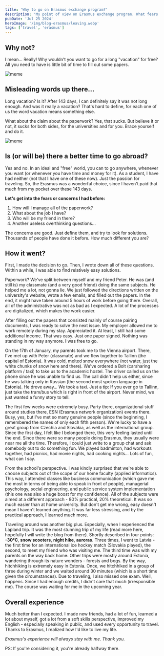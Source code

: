 ```yaml
---
title: 'Why to go on Erasmus exchange program?'
description: 'My point of view on Erasmus exchange program. What fears and experiences I had while being there.'
pubDate: 'Jul 25 2024'
heroImage: '/img/blog-erasmus/leaving.webp'
tags: ['travel', 'erasmus']
---
```


## Why not?
I mean… Really! Why wouldn't you want to go for a long "vacation" for free? All you need to have is little bit of time to fill out some papers. 

![meme](/img/blog-erasmus/papers.webp)

## Misleading words up there...
Long vacation? Is it? After 143 days, I can definitely say it was not long enough. And was it really a vacation? That's hard to define, for each one of us the word vacation means something else.

What about the claim about the paperwork? Yes, that sucks. But believe it or not, it sucks for both sides, for the universities and for you. Brace yourself and do it.

![meme](/img/blog-erasmus/brace-yourself.webp)

## Is (or will be) there a better time to go abroad?
Yes and no. In an ideal and "free" world, you can to go anywhere, whenever you want (or whenever you have time and money for it). As a student, I have had neither (not that I have one of these now). Just the passion for traveling. So, the Erasmus was a wonderful choice, since I haven't paid that much from my pocket over these 143 days.

**Let's get into the fears or concerns I had before:**
1. How will I manage all of the paperwork?
2. What about the job I have?
3. Who will be my friend in there?
4. Another useless overthinking questions…

The concerns are good. Just define them, and try to look for solutions. Thousands of people have done it before. How much different you are?

## How it went?

First, I made the decision to go. Then, I wrote down all of these questions. Within a while, I was able to find relatively easy solutions.

Paperwork? We've split between myself and my friend Peter. He was (and still is) my classmate (and a very good friend) doing the same subjects. He helped me a lot, not gonna lie. We just followed the directions written on the university's website, wrote a few emails, and filled out the papers. In the end, it might have taken around 5 hours of work before going there. Overall, all of the administrative was not as bad as I expected. A lot of the processes are digitalized, which makes the work easier. 

After filling out the papers that consisted mainly of course pairing documents, I was ready to solve the next issue. My employer allowed me to work remotely during my stay. Appreciated it. At least, I still had some additional income. That was easy. Just one paper signed. Nothing was standing in my way anymore. I was free to go. 

On the 17th of January, my parents took me to the Vienna airport. There, I've met up with Peter (classmate) and we flew together to Tallinn (the capital of Estonia). It was cold, melted snow everywhere (not water, just the white chunks of snow here and there). We've ordered a Bolt (carsharing platform / taxi) to take us to the academic hostel. The driver called us on the phone since he was unable to find us. The call didn't help us either, since he was talking only in Russian (the second most spoken language in Estonia). He drove away… We took a taxi. Just a tip: If you ever go to Tallinn, just take the tram/bus which is right in front of the airport. Never mind, we just wanted a funny story to tell. 

The first few weeks were extremely busy. Party there, organizational stuff around studies there, ESN (Erasmus network organization) events there. Busy, yes, but I've met so many genuine people (since the beginning, I remembered the names of only each fifth person). We're lucky to have a great group from Czechia and Slovakia, as well as the international group. Since the first day, I felt like I belonged there, this very feeling lasted until the end. Since there were so many people doing Erasmus, they usually were near me all the time. Therefore, I could just write to a group chat and ask somebody out to do something fun. We played badminton, had workouts together, had picnics, had movie nights, had cooking nights... Lots of fun, what can I say.

From the school's perspective. I was kindly surprised that we're able to choose subjects out of the scope of our home faculty (applied informatics). This way, I attended classes like business communication (which gave me the most in terms of being able to speak in front of people), managerial psychology, social engineering, and public service system implementation (this one was also a huge boost for my confidence). All of the subjects were aimed at a different approach - 80% practical, 20% theoretical. It was so much easier than at home university. But don't get me wrong, easy doesn't mean I haven't learned anything. It was far less stressing, and by the practical approach, I learned much more.

Traveling around was another big plus. Especially, when I experienced the Lapland trip. It was the most stunning trip of my life (read more here, hopefully I will write the blog from there). Shortly described in four points: **-30&#176;C**, **snow scooters**, **night hike**, **auroras**. Three times, I went to Latvia - the first time for an international ice hockey match (Slovakia played), the second, to meet my friend who was visiting me. The third time was with my parents on the way back home. Other trips were mostly around Estonia, wandering through its nature wonders - forests and bogs. By the way, hitchhiking is extremely easy in Estonia. Once, we hitchhiked in a group of three during winter and we waited around 30 minutes (which is a short time given the circumstances). Due to traveling, I also missed one exam. Well, happens. Since I had enough credits, I didn't care that much (irresponsible me). The course was waiting for me in the upcoming year.

## Overall experience
Much better than I expected. I made new friends, had a lot of fun, learned a lot about myself, got a lot from a soft skills perspective, improved my English - especially speaking in public, and used every opportunity to travel. Thanks to Erasmus, I  realized how I'd like to live my life. 

*Erasmus's experience will always stay with me. Thank you.*

PS: If you're considering it, you're already halfway there.